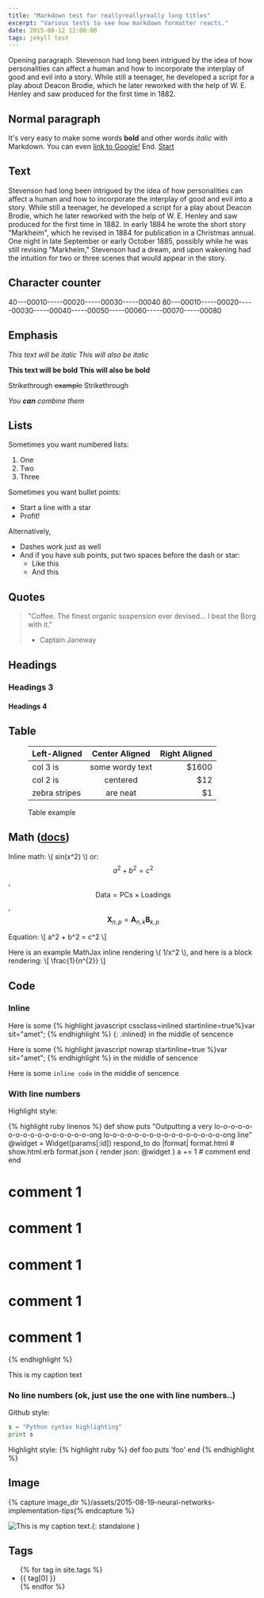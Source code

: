 ```yaml
---
title: "Markdown test for reallyreallyreally long titles"
excerpt: "Various tests to see how markdown formatter reacts."
date: 2015-08-12 12:00:00
tags: jekyll test
---
```



Opening paragraph. Stevenson had long been intrigued by the idea of how personalities can affect a human and how to incorporate the interplay of good and evil into a story. While still a teenager, he developed a script for a play about Deacon Brodie, which he later reworked with the help of W. E. Henley and saw produced for the first time in 1882.

## Normal paragraph

It's very easy to make some words **bold** and other words *italic* with Markdown. You can even [link to Google!](http://google.com 'Just a basic test') End.
[Start](#normal-paragraph 'Link to self')


## Text

Stevenson had long been intrigued by the idea of how personalities can affect a human and how to incorporate the interplay of good and evil into a story. While still a teenager, he developed a script for a play about Deacon Brodie, which he later reworked with the help of W. E. Henley and saw produced for the first time in 1882. In early 1884 he wrote the short story "Markheim", which he revised in 1884 for publication in a Christmas annual. One night in late September or early October 1885, possibly while he was still revising "Markheim," Stevenson had a dream, and upon wakening had the intuition for two or three scenes that would appear in the story.

## Character counter

40---00010-----00020-----00030-----00040
80---00010-----00020-----00030-----00040-----00050-----00060-----00070-----00080


## Emphasis

*This text will be italic*
_This will also be italic_

**This text will be bold**
__This will also be bold__

Strikethrough ~~example~~ Strikethrough

*You **can** combine them*


## Lists

Sometimes you want numbered lists:

1. One
2. Two
3. Three

Sometimes you want bullet points:

* Start a line with a star
* Profit!

Alternatively,

- Dashes work just as well
- And if you have sub points, put two spaces before the dash or star:
  - Like this
  - And this



## Quotes

> "Coffee. The finest organic suspension ever devised... I beat the Borg with it."
> - Captain Janeway



## Headings


### Headings 3


#### Headings 4



## Table

<figure class="table_wrapper">

| Left-Aligned  | Center Aligned  | Right Aligned |
| :------------ |:---------------:| -----:|
| col 3 is      | some wordy text | $1600 |
| col 2 is      | centered        |   $12 |
| zebra stripes | are neat        |    $1 |

<figcaption>
Table example
</figcaption>
</figure>


## Math ([docs](http://docs.mathjax.org/en/latest/ 'MathJax docs'))

Inline math: \\( sin(x^2) \\) or:
  $$a^2 + b^2 = c^2$$,
  $$ \mathsf{Data = PCs} \times \mathsf{Loadings} $$,
  $$ \mathbf{X}_{n,p} = \mathbf{A}_{n,k} \mathbf{B}_{k,p} $$

Equation:
\\[ a^2 + b^2 = c^2 \\]


Here is an example MathJax inline rendering \\( 1/x^2 \\), and here is a block rendering:
\\[ \frac{1}{n^{2}} \\]


## Code

### Inline

Here is some
{% highlight javascript cssclass=inlined startinline=true%}var sit="amet"; {% endhighlight %}
{: .inlined}
in the middle of sencence

Here is some {% highlight javascript nowrap startinline=true %}var sit="amet"; {% endhighlight %} in the middle of sencence

Here is some `inline code` in the middle of sencence


### With line numbers

Highlight style:

{% highlight ruby linenos %}
def show
  puts "Outputting a very lo-o-o-o-o-o-o-o-o-o-o-o-o-o-o-o-ong lo-o-o-o-o-o-o-o-o-o-o-o-o-o-o-o-ong line"
  @widget = Widget(params[:id])
  respond_to do |format|
    format.html # show.html.erb
    format.json { render json: @widget }
    a += 1 # comment
  end
end
# comment 1
# comment 1
# comment 1
# comment 1
# comment 1
{% endhighlight %}
<figcaption>
This is my caption text
</figcaption>


### No line numbers (ok, just use the one with line numbers..)

Github style:
```python
s = "Python syntax highlighting"
print s
```

Highlight style:
{% highlight ruby %}
def foo
  puts 'foo'
end
{% endhighlight %}



## Image

{% capture image_dir %}/assets/2015-08-19-neural-networks-implementation-tips{% endcapture %}

<!--
<figure>
  <img src="{{image_dir}}/mnist_100_digits.png" alt=""/>
  <figcaption>
  MNIST samples. Image taken from Michael Nielsen's "Neural Networks and Deep Learning". Distributed under MIT Licence found [here](https://github.com/mnielsen/neural-networks-and-deep-learning).
  </figcaption>
</figure>
 -->

![This is my caption text.]({{image_dir}}/result_cmp.jpg){: standalone }

## Tags

<ul class="tags-list">
  {% for tag in site.tags %}
  <li>
    <span class="tag_item-name">{{ tag[0] }}</span>
  </li>
  {% endfor %}
</ul>